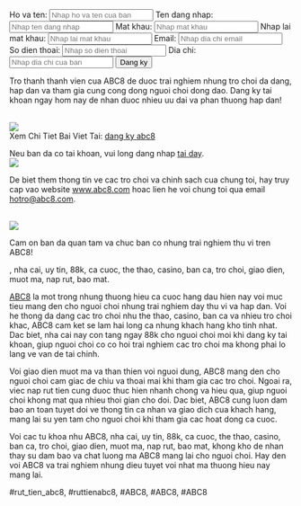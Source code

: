 <div class="form-container">
<form action="" method="POST">
<label for="fullname">Ho va ten:</label>
<input id="fullname" name="fullname" placeholder="Nhap ho va ten cua ban" type="text"/>
<label for="username">Ten dang nhap:</label>
<input id="username" name="username" placeholder="Nhap ten dang nhap" type="text"/>
<label for="password">Mat khau:</label>
<input id="password" name="password" placeholder="Nhap mat khau" type="password"/>
<label for="repassword">Nhap lai mat khau:</label>
<input id="repassword" name="repassword" placeholder="Nhap lai mat khau" type="password"/>
<label for="email">Email:</label>
<input id="email" name="email" placeholder="Nhap dia chi email" type="email"/>
<label for="phone">So dien thoai:</label>
<input id="phone" name="phone" placeholder="Nhap so dien thoai" type="tel"/>
<label for="address">Dia chi:</label>
<input id="address" name="address" placeholder="Nhap dia chi cua ban" type="text"/>
<input type="submit" value="Dang ky"/>
</form>
</div><p>Tro thanh thanh vien cua ABC8 de duoc trai nghiem nhung tro choi da dang, hap dan va tham gia cung cong dong nguoi choi dong dao. Dang ky tai khoan ngay hom nay de nhan duoc nhieu uu dai va phan thuong hap dan!</p><br><img src="https://abc81.net/wp-content/uploads/2025/04/Tai-sao-ban-nen-tao-tai-khoan-ca-cuoc-truc-tuyen.png"></br>
Xem Chi Tiet Bai Viet Tai: <a href="https://abc81.net/dang-ky-abc8/">dang ky abc8</a><p>Neu ban da co tai khoan, vui long dang nhap <a href="#">tai day</a>.<br><img src="https://abc81.net/wp-content/uploads/2025/04/Tai-sao-ban-nen-tao-tai-khoan-ca-cuoc-truc-tuyen.png"></br><p>De biet them thong tin ve cac tro choi va chinh sach cua chung toi, hay truy cap vao website <a href="#">www.abc8.com</a> hoac lien he voi chung toi qua email <a href="mailto:hotro@abc8.com">hotro@abc8.com</a>.</p><br><img src="https://abc81.net/wp-content/uploads/2025/04/Cac-buoc-tao-tai-khoan-ca-cuoc-nhanh-nhat.png"></br><p>Cam on ban da quan tam va chuc ban co nhung trai nghiem thu vi tren ABC8!<p>, nha cai, uy tin, 88k, ca cuoc, the thao, casino, ban ca, tro choi, giao dien, muot ma, nap rut, bao mat.

<a href="https://abc81.net/">ABC8</a> la mot trong nhung thuong hieu ca cuoc hang dau hien nay voi muc tieu mang den cho nguoi choi nhung trai nghiem day thu vi va hap dan. Voi he thong da dang cac tro choi nhu the thao, casino, ban ca va nhieu tro choi khac, ABC8 cam ket se lam hai long ca nhung khach hang kho tinh nhat. Dac biet, nha cai nay con tang ngay 88k cho nguoi choi moi khi dang ky tai khoan, giup nguoi choi co co hoi trai nghiem cac tro choi ma khong phai lo lang ve van de tai chinh.

Voi giao dien muot ma va than thien voi nguoi dung, ABC8 mang den cho nguoi choi cam giac de chiu va thoai mai khi tham gia cac tro choi. Ngoai ra, viec nap rut tien cung duoc thuc hien nhanh chong va hieu qua, giup nguoi choi khong mat qua nhieu thoi gian cho doi. Dac biet, ABC8 cung luon dam bao an toan tuyet doi ve thong tin ca nhan va giao dich cua khach hang, mang lai su yen tam cho nguoi choi khi tham gia cac hoat dong ca cuoc.

Voi cac tu khoa nhu ABC8, nha cai, uy tin, 88k, ca cuoc, the thao, casino, ban ca, tro choi, giao dien, muot ma, nap rut, bao mat, khong kho de nhan thay su dam bao va chat luong ma ABC8 mang lai cho nguoi choi. Hay den voi ABC8 va trai nghiem nhung dieu tuyet voi nhat ma thuong hieu nay mang lai.</p>
#rut_tien_abc8, #ruttienabc8, #ABC8, #ABC8, #ABC8
